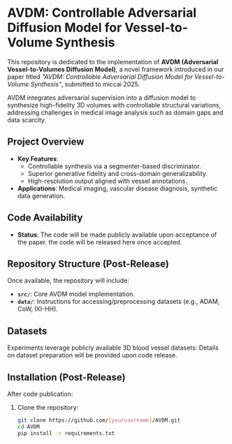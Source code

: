 # AVDM: Controllable Adversarial Diffusion Model for Vessel-to-Volume Synthesis

This repository is dedicated to the implementation of **AVDM (Adversarial Vessel-to-Volumes Diffusion Model)**, a novel framework introduced in our paper titled *"AVDM: Controllable Adversarial Diffusion Model for Vessel-to-Volume Synthesis"*, submitted to miccai 2025.

AVDM integrates adversarial supervision into a diffusion model to synthesize high-fidelity 3D volumes with controllable structural variations, addressing challenges in medical image analysis such as domain gaps and data scarcity.

## Project Overview
- **Key Features**:
  - Controllable synthesis via a segmenter-based discriminator.
  - Superior generative fidelity and cross-domain generalizability.
  - High-resolution output aligned with vessel annotations.
- **Applications**: Medical imaging, vascular disease diagnosis, synthetic data generation.

## Code Availability
- **Status**: The code will be made publicly available upon acceptance of the paper. the code will be released here once accepted.

## Repository Structure (Post-Release)
Once available, the repository will include:
- **`src/`**: Core AVDM model implementation.
- **`data/`**: Instructions for accessing/preprocessing datasets (e.g., ADAM, CoW, IXI-HH).

## Datasets
Experiments leverage publicly available 3D blood vessel datasets:
Details on dataset preparation will be provided upon code release.

## Installation (Post-Release)
After code publication:
1. Clone the repository:
   ```bash
   git clone https://github.com/[yourusername]/AVDM.git
   cd AVDM
   pip install -r requirements.txt
   
